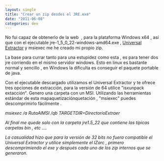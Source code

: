 ```yaml
---
layout: single
title: "Crear un zip desdes el JRE.exe"
date: "2011-06-08"
categories: dev
---
```


No fui capaz de obtenerlo de la web  , para la plataforma Windows x64 , así que con el ejecutable jre-1\_5\_0\_22-windows-amd64.exe , [Universal Extractor](https://www.legroom.net/software/uniextract "Universal Extractor") y msiexec me he creado mi propio zip.

La base para currar tanto para una estupidez como esta , es para tener dos jre corriendo en el mismo servidor windows. Esto en linux es bastante normal y sencillo , en Windows la dificulta es conseguir el paquete portable de java.

Con el ejecutable descargado utilizamos el Universal Extractor y te ofrece tres opciones de extracción, para la versión de 64 utilice "isxunpack extacción". Genero una carpeta con un MSI. Utilizando las herramientas estándar de esta mapaquetizaciónquetación , "msiexec" puedes descomprimirlo fácilmente .

_msiexec /a RutaAlMSI /qb TARGETDIR=DirectorioExtraer_

_Al final me quede solo con la carpeta jre1.5\_22 que contiene las típicas carpetas bin , etc ...._

_La casualidad hizo que para la versión de 32 bits no fuera compatible el Universal Extractor y utilice simplemente el IZarc , primero descomprimiendo el exe y después cada uno de los zip internos que se generaron._
